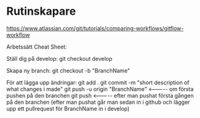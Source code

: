 # Rutinskapare

https://www.atlassian.com/git/tutorials/comparing-workflows/gitflow-workflow 

Arbetssätt Cheat Sheet:

  Ställ dig på develop:
    git checkout develop
  
  Skapa ny branch:
    git checkout -b "BranchName"
  
  För att lägga upp ändringar:
    git add .
    git commit -m "short description of what changes i made"
    git push -u origin "BranchName"           <----- om första pushen på den branchen
    git push                                  <----- efter man pushat första gången på den branchen
    (efter man pushat går man sedan in i github och lägger upp ett pullrequest för BranchName in i develop)
